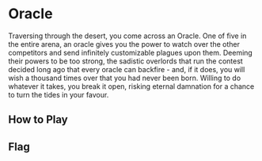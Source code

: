 # Oracle

Traversing through the desert, you come across an Oracle. One of five in the
entire arena, an oracle gives you the power to watch over the other competitors
and send infinitely customizable plagues upon them. Deeming their powers to be
too strong, the sadistic overlords that run the contest decided long ago that
every oracle can backfire - and, if it does, you will wish a thousand times
over that you had never been born. Willing to do whatever it takes, you break
it open, risking eternal damnation for a chance to turn the tides in your
favour.

## How to Play


## Flag
